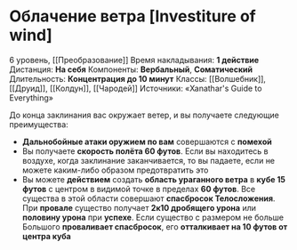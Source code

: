 # Облачение ветра [Investiture of wind]
6 уровень, [[Преобразование]]
Время накладывания: **1 действие**
Дистанция: **На себя**
Компоненты: **Вербальный**, **Соматический**
Длительность: **Концентрация до 10 минут**
Классы: [[Волшебник]], [[Друид]], [[Колдун]], [[Чародей]]
Источники: «Xanathar's Guide to Everything»

До конца заклинания вас окружает ветер, и вы получаете следующие преимущества:

- **Дальнобойные атаки оружием по вам** совершаются с **помехой**
- Вы получаете **скорость полёта 60 футов**. Если вы находитесь в воздухе, когда заклинание заканчивается, то вы падаете, если не можете каким-либо образом предотвратить это
- Вы можете **действием** создать **область ураганного ветра** в **кубе 15 футов** с центром в видимой точке в пределах **60 футов**. Все существа в этой области совершают **спасбросок Телосложения**. При **провале** существо получает **2к10 дробящего урона** или **половину урона** при **успехе**. Если существо с размером не больше Большого **проваливает спасбросок**, его **отталкивает на 10 футов от центра куба**